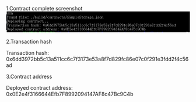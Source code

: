 1.Contract complete screenshot
![avatar](Ntest002.png)


2.Transaction hash

Transaction hash: 0x6dd3972bb5c13a511cc6c7f3173e53a8f7d829fc86e07c0f291e3fdd2f4c56ad

3.Contract address

Deployed contract address: 0x0E2e4f3166644Efb7F8992094147AF8c47Bc9C4b
